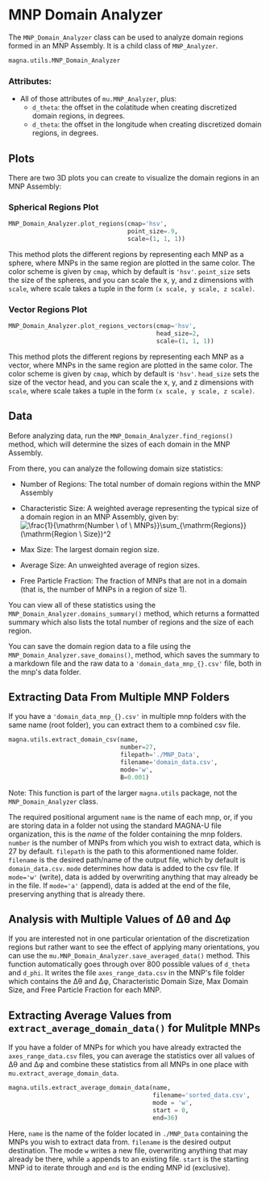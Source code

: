 # MNP Domain Analyzer

The `MNP_Domain_Analyzer` class can be used to analyze domain regions formed in an MNP
Assembly. It is a child class of `MNP_Analyzer`.

```python
magna.utils.MNP_Domain_Analyzer
```
### Attributes:
 - All of those attributes of `mu.MNP_Analyzer`, plus:
     - `d_theta`: the offset in the colatitude when creating discretized domain regions, in degrees.
     - `d_theta`: the offset in the longitude when creating discretized domain regions, in degrees.

## Plots
There are two 3D plots you can create to visualize the domain regions in an MNP
Assembly:

### Spherical Regions Plot
```python
MNP_Domain_Analyzer.plot_regions(cmap='hsv', 
                                 point_size=.9, 
                                 scale=(1, 1, 1))
```
This method plots the different regions by representing each MNP as a sphere,
where MNPs in the same region are plotted in the same color. The color scheme
is given by `cmap`, which by default is `'hsv'`.  `point_size` sets the size
of the spheres, and you can scale the x, y, and z dimensions with `scale`, where
scale takes a tuple in the form `(x scale, y scale, z scale)`.

### Vector Regions Plot
```python
MNP_Domain_Analyzer.plot_regions_vectors(cmap='hsv', 
                                         head_size=2, 
                                         scale=(1, 1, 1))
```
This method plots the different regions by representing each MNP as a vector,
where MNPs in the same region are plotted in the same color. The color scheme
is given by `cmap`, which by default is `'hsv'`.  `head_size` sets the size
of the vector head, and you can scale the x, y, and z dimensions with `scale`, where
scale takes a tuple in the form `(x scale, y scale, z scale)`.

## Data
Before analyzing data, run the `MNP_Domain_Analyzer.find_regions()` method,
which will determine the sizes of each domain in the MNP Assembly.

From there, you can analyze the following domain size statistics:

- Number of Regions: The total number of domain regions within the MNP Assembly
- Characteristic Size: A weighted average representing the typical size of a domain
region in an MNP Assembly, given by:     
   <img src="https://latex.codecogs.com/gif.latex?\frac{1}{\mathrm{Number&space;\&space;of&space;\&space;MNPs}}\sum_{\mathrm{Regions}}(\mathrm{Region&space;\&space;Size})^2" title="\frac{1}{\mathrm{Number \ of \ MNPs}}\sum_{\mathrm{Regions}}(\mathrm{Region \ Size})^2" />

- Max Size: The largest domain region size.
- Average Size: An unweighted average of region sizes.
- Free Particle Fraction: The fraction of MNPs that are not in a domain (that is,
  the number of MNPs in a region of size 1).
  
You can view all of these statistics using the `MNP_Domain_Analyzer.domains_summary()` method,
which returns a formatted summary which also lists the total number of regions and
the size of each region.

You can save the domain region data to a file using the `MNP_Domain_Analyzer.save_domains()`,
method, which saves the summary to a markdown file and the raw data to a
`'domain_data_mnp_{}.csv'` file, both in the mnp's data folder.

## Extracting Data From Multiple MNP Folders
If you have a `'domain_data_mnp_{}.csv'` in multiple mnp folders with the same
name (root folder), you can extract them to a combined csv file.
```python
magna.utils.extract_domain_csv(name,
                               number=27,                            
                               filepath='./MNP_Data', 
                               filename='domain_data.csv', 
                               mode='w', 
                               B=0.001)
```
Note: This function is part of the larger `magna.utils` package, not the `MNP_Domain_Analyzer` class.

The required positional argument `name` is the name of each mnp, or, if you
are storing data in a folder not using the standard MAGNA-U file organization,
this is the *name* of the folder containing the mnp folders. `number` is the number
of MNPs from which you wish to extract data, which is 27 by default. `filepath` is the
path to this aformentioned name folder. `filename` is the desired path/name of the
output file, which by default is `domain_data.csv`. `mode` determines how data
is added to the csv file. If `mode='w'` (write), data is added by overwriting
anything that may already be in the file. If `mode='a'` (append), data is added
at the end of the file, preserving anything that is already there.

## Analysis with Multiple Values of &Delta;&theta; and &Delta;&phi;
If you are interested not in one particular orientation of the discretization regions but rather
want to see the effect of applying many orientations, you can use the 
`mu.MNP_Domain_Analyzer.save_averaged_data()` method. This function automatically goes through over
800 possible values of `d_theta` and `d_phi`. It writes the file `axes_range_data.csv` in
the MNP's file folder which contains the &Delta;&theta; and &Delta;&phi;, Characteristic Domain Size, 
Max Domain Size, and Free Particle Fraction for each MNP.

## Extracting Average Values from `extract_average_domain_data()` for Mulitple MNPs
If you have a folder of MNPs for which you have already extracted the `axes_range_data.csv`
files, you can average the statistics over all values of &Delta;&theta; and &Delta;&phi; and
combine these statistics from all MNPs in one place with `mu.extract_average_domain_data`.

```python
magna.utils.extract_average_domain_data(name, 
                                        filename='sorted_data.csv', 
                                        mode = 'w', 
                                        start = 0,
                                        end=36)
```
Here, `name` is the name of the folder located in `./MNP_Data` containing the MNPs you wish to 
extract data from. `filename` is the desired output destination. The mode `w` writes a new file,
overwriting anything that may already be there, while `a` appends to an existing file. `start` 
is the starting MNP id to iterate through and `end` is the ending MNP id (exclusive).